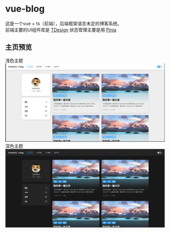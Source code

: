 # vue-blog

这是一个vue + ts（前端），后端框架语言未定的博客系统。\
前端主要的UI组件库是 [TDesign](https://github.com/tencent/tdesign-vue-next) 状态管理主要是用 [Pinia](https://github.com/vuejs/pinia.git)

## 主页预览
浅色主题
![alt text](public/home-light.png)
深色主题
![alt text](public/home-dark.png)
